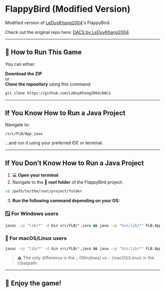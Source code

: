 # FlappyBird (Modified Version)

Modified version of [LeDuyKhang2004](https://github.com/LeDuyKhang2004)'s FlappyBird.

Check out the original repo here: [DACS by LeDuyKhang2004](https://github.com/LeDuyKhang2004/DACS)

---

## 🚀 How to Run This Game

You can either:

**Download the ZIP**  
or  
**Clone the repository** using this command:

```bash
git clone https://github.com/LeDuyKhang2004/DACS
```

---

## If You Know How to Run a Java Project

Navigate to:

```
/src/FLB/App.java
```

...and run it using your preferred IDE or terminal.

---

## If You Don’t Know How to Run a Java Project

1. 💻 **Open your terminal**
2. Navigate to the 📁 **root folder** of the FlappyBird project:

```bash
cd /path/to/the/root/project/folder
```

3. **Run the following command depending on your OS:**

### 🪟 For **Windows** users

```bash
javac -cp "lib/*" -d bin src/FLB/*.java && java -cp "bin;lib/*" FLB.App
```

### 🍎 For **macOS/Linux** users

```bash
javac -cp "lib/*" -d bin src/FLB/*.java && java -cp "bin:lib/*" FLB.App
```

> ⚠️ The only difference is the `;` (Windows) vs `:` (macOS/Linux) in the classpath.

---

## 🎉 Enjoy the game!
